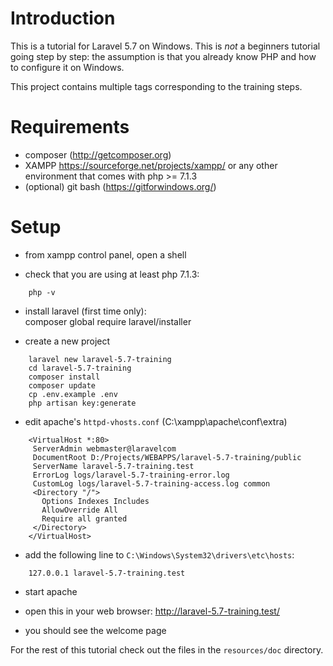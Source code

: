# Introduction

This is a tutorial for Laravel 5.7 on Windows.
This is *not* a beginners tutorial going step by step: the assumption is that you already know
PHP and how to configure it on Windows.

This project contains multiple tags corresponding to the training steps.

# Requirements

- composer (http://getcomposer.org)
- XAMPP https://sourceforge.net/projects/xampp/
  or any other environment that comes with php >= 7.1.3
- (optional) git bash (https://gitforwindows.org/)

# Setup

- from xampp control panel, open a shell

- check that you are using at least php 7.1.3:
```    
    php -v
```
- install laravel (first time only):    
    composer global require laravel/installer

- create a new project
```
    laravel new laravel-5.7-training
    cd laravel-5.7-training
    composer install
    composer update
    cp .env.example .env
    php artisan key:generate
```

- edit apache's `httpd-vhosts.conf` (C:\xampp\apache\conf\extra)    
```
    <VirtualHost *:80>
     ServerAdmin webmaster@laravelcom
     DocumentRoot D:/Projects/WEBAPPS/laravel-5.7-training/public
     ServerName laravel-5.7-training.test
     ErrorLog logs/laravel-5.7-training-error.log
     CustomLog logs/laravel-5.7-training-access.log common
     <Directory "/">
       Options Indexes Includes 
       AllowOverride All   
       Require all granted 
     </Directory> 
    </VirtualHost> 
```    
- add the following line to `C:\Windows\System32\drivers\etc\hosts`:
```
    127.0.0.1 laravel-5.7-training.test
``` 
- start apache

- open this in your web browser: http://laravel-5.7-training.test/

- you should see the welcome page

For the rest of this tutorial check out the files in the `resources/doc` directory.
